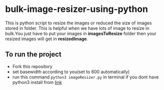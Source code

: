 # bulk-image-resizer-using-python

This is python script to resize the images or reduced the size of images stored in folder. This is helpful when we have lots of image to resize in bulk.You just have to put your images in **imagesToResize** folder then your resized images will get in **resizedImage**.

## To run the project
* Fork this repository
* set basewidth according to you(set to 600 automatically)
* run this command `python3 imageResizer.py` in terminal if you dont have python3 install from [link](https://www.python.org/downloads/)
